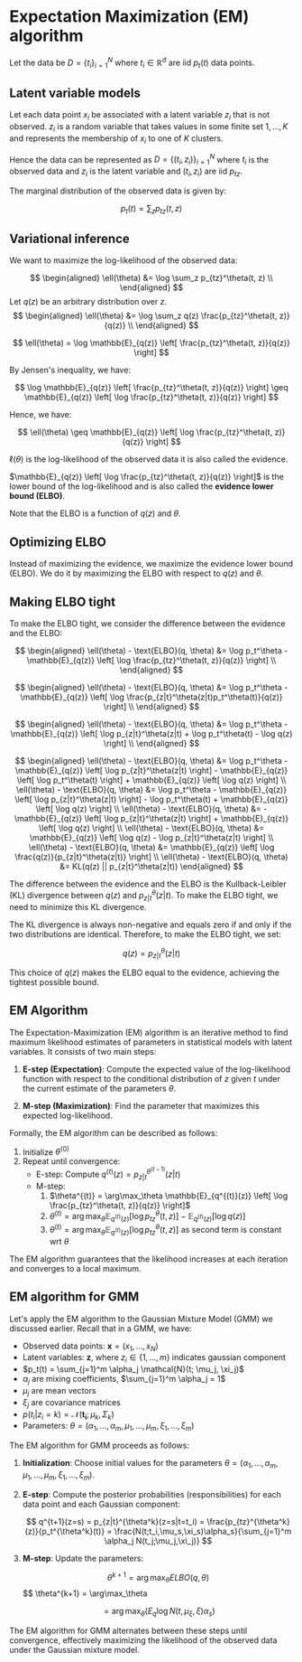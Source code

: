 # Expectation Maximization (EM) algorithm

Let the data be $D = \{t_i\}_{i=1}^N$ where $t_i \in \mathbb{R}^d$ are iid $p_t(t)$ data points.

## Latent variable models

Let each data point $x_i$ be associated with a latent variable $z_i$ that is not observed. $z_i$ is a random variable that takes values in some finite set ${1, \ldots, K}$ and represents the membership of $x_i$ to one of $K$ clusters.

Hence the data can be represented as $D = \{(t_i, z_i)\}_{i=1}^N$ where $t_i$ is the observed data and $z_i$ is the latent variable and $(t_i,z_i)$ are iid $p_{tz}$.

The marginal distribution of the observed data is given by:

$$
p_t(t) = \sum_z p_{tz}(t, z)
$$

## Variational inference
We want to maximize the log-likelihood of the observed data:


$$
\begin{aligned}
\ell(\theta) &= \log \sum_z p_{tz}^\theta(t, z) \\
\end{aligned}
$$
Let $q(z)$ be an arbitrary distribution over $z$.
$$
\begin{aligned}
\ell(\theta) &= \log \sum_z q(z) \frac{p_{tz}^\theta(t, z)}{q(z)} \\
\end{aligned}
$$

$$
\ell(\theta) = \log \mathbb{E}_{q(z)} \left[ \frac{p_{tz}^\theta(t, z)}{q(z)} \right]
$$

By Jensen's inequality, we have:

$$
\log \mathbb{E}_{q(z)} \left[ \frac{p_{tz}^\theta(t, z)}{q(z)} \right] \geq \mathbb{E}_{q(z)} \left[ \log \frac{p_{tz}^\theta(t, z)}{q(z)} \right]
$$

Hence, we have:

$$
\ell(\theta) \geq \mathbb{E}_{q(z)} \left[ \log \frac{p_{tz}^\theta(t, z)}{q(z)} \right]
$$

$\ell(\theta)$ is the log-likelihood of the observed data it is also called the evidence.

$\mathbb{E}_{q(z)} \left[ \log \frac{p_{tz}^\theta(t, z)}{q(z)} \right]$ is the lower bound of the log-likelihood and is also called the **evidence lower bound (ELBO)**.

Note that the ELBO is a function of $q(z)$ and $\theta$.

## Optimizing ELBO
Instead of maximizing the evidence, we maximize the evidence lower bound (ELBO). We do it by maximizing the ELBO with respect to $q(z)$ and $\theta$.

## Making ELBO tight

To make the ELBO tight, we consider the difference between the evidence and the ELBO:

$$
\begin{aligned}
\ell(\theta) - \text{ELBO}(q, \theta) &= \log p_t^\theta - \mathbb{E}_{q(z)} \left[ \log \frac{p_{tz}^\theta(t, z)}{q(z)} \right] \\
\end{aligned}
$$

$$
\begin{aligned}
\ell(\theta) - \text{ELBO}(q, \theta) &= \log p_t^\theta - \mathbb{E}_{q(z)} \left[ \log \frac{p_{z|t}^\theta(z|t)p_t^\theta(t)}{q(z)} \right] \\
\end{aligned}
$$

$$
\begin{aligned}
\ell(\theta) - \text{ELBO}(q, \theta) &= \log p_t^\theta - \mathbb{E}_{q(z)} \left[ \log p_{z|t}^\theta(z|t) + \log p_t^\theta(t) - \log q(z) \right] \\
\end{aligned}
$$


$$
\begin{aligned}
\ell(\theta) - \text{ELBO}(q, \theta) &= \log p_t^\theta - \mathbb{E}_{q(z)} \left[ \log p_{z|t}^\theta(z|t) \right] - \mathbb{E}_{q(z)} \left[ \log p_t^\theta(t) \right] + \mathbb{E}_{q(z)} \left[ \log q(z) \right] \\
\ell(\theta) - \text{ELBO}(q, \theta) &= \log p_t^\theta - \mathbb{E}_{q(z)} \left[ \log p_{z|t}^\theta(z|t) \right] - \log p_t^\theta(t) + \mathbb{E}_{q(z)} \left[ \log q(z) \right] \\
\ell(\theta) - \text{ELBO}(q, \theta) &= -\mathbb{E}_{q(z)} \left[ \log p_{z|t}^\theta(z|t) \right] + \mathbb{E}_{q(z)} \left[ \log q(z) \right] \\
\ell(\theta) - \text{ELBO}(q, \theta) &= \mathbb{E}_{q(z)} \left[ \log q(z) - \log p_{z|t}^\theta(z|t) \right] \\
\ell(\theta) - \text{ELBO}(q, \theta) &= \mathbb{E}_{q(z)} \left[ \log \frac{q(z)}{p_{z|t}^\theta(z|t)} \right] \\
\ell(\theta) - \text{ELBO}(q, \theta) &= KL(q(z) || p_{z|t}^\theta(z|t))
\end{aligned}
$$


The difference between the evidence and the ELBO is the Kullback-Leibler (KL) divergence between $q(z)$ and $p_{z|t}^\theta(z|t)$. To make the ELBO tight, we need to minimize this KL divergence.

The KL divergence is always non-negative and equals zero if and only if the two distributions are identical. Therefore, to make the ELBO tight, we set:

$$
q(z) = p_{z|t}^\theta(z|t)
$$

This choice of $q(z)$ makes the ELBO equal to the evidence, achieving the tightest possible bound.

## EM Algorithm

The Expectation-Maximization (EM) algorithm is an iterative method to find maximum likelihood estimates of parameters in statistical models with latent variables. It consists of two main steps:

1. **E-step (Expectation)**: Compute the expected value of the log-likelihood function with respect to the conditional distribution of $z$ given $t$ under the current estimate of the parameters $\theta$.

2. **M-step (Maximization)**: Find the parameter that maximizes this expected log-likelihood.

Formally, the EM algorithm can be described as follows:

1. Initialize $\theta^{(0)}$
2. Repeat until convergence:
   - E-step: Compute $q^{(t)}(z) = p_{z|t}^{\theta^{(t-1)}}(z|t)$
   - M-step: 
     1. $\theta^{(t)} = \arg\max_\theta \mathbb{E}_{q^{(t)}(z)} \left[ \log \frac{p_{tz}^\theta(t, z)}{q(z)} \right]$
     2. $\theta^{(t)} = \arg\max_\theta \mathbb{E}_{q^{(t)}(z)} \left[ \log p_{tz}^\theta(t,z) \right] - \mathbb{E}_{q^{(t)}(z)} \left[ \log q(z) \right]$
     3. $\theta^{(t)} = \arg\max_\theta \mathbb{E}_{q^{(t)}(z)} \left[ \log p_{tz}^\theta(t,z) \right]$ as second term is constant wrt $\theta$

The EM algorithm guarantees that the likelihood increases at each iteration and converges to a local maximum.


## EM algorithm for GMM

Let's apply the EM algorithm to the Gaussian Mixture Model (GMM) we discussed earlier. Recall that in a GMM, we have:

- Observed data points: $\mathbf{x} = (x_1, ..., x_N)$
- Latent variables: $\mathbf{z}$, where $z_i \in \{1, ..., m\}$ indicates gaussian component
- $p_t(t) = \sum_{j=1}^m \alpha_j \mathcal{N}(t; \mu_j, \xi_j)$
- $\alpha_j$ are mixing coefficients, $\sum_{j=1}^m \alpha_j = 1$
- $\mu_j$ are mean vectors
- $\xi_j$ are covariance matrices
- $p(t_i | z_i = k) = \mathcal{N}(\mathbf{t_i}; \mu_k, \Sigma_k)$
- Parameters: $\theta = (\alpha_1, ..., \alpha_m, \mu_1, ..., \mu_m, \xi_1, ..., \xi_m)$

The EM algorithm for GMM proceeds as follows:

1. **Initialization**: 
   Choose initial values for the parameters $\theta = (\alpha_1, ..., \alpha_m, \mu_1, ..., \mu_m, \xi_1, ..., \xi_m)$.

2. **E-step**: 
   Compute the posterior probabilities (responsibilities) for each data point and each Gaussian component:

   $$
   q^{t+1}(z=s) = p_{z|t}^{\theta^k}(z=s|t=t_i) = \frac{p_{tz}^{\theta^k}(z)}{p_t^{\theta^k}(t)} = \frac{N(t;t_i,\mu_s,\xi_s)\alpha_s}{\sum_{j=1}^m \alpha_j N(t_j;\mu_j,\xi_j)}
   $$

3. **M-step**: 
   Update the parameters:

   $$
   \theta^{k+1} = \arg\max_\theta ELBO(q, \theta)
   $$
   $$
   \theta^{k+1} = \arg\max_\theta


   $$
   = \arg\max_\theta (E_q \log N(t,\mu_\xi,\xi)\alpha_s)
   $$

The EM algorithm for GMM alternates between these steps until convergence, effectively maximizing the likelihood of the observed data under the Gaussian mixture model.





